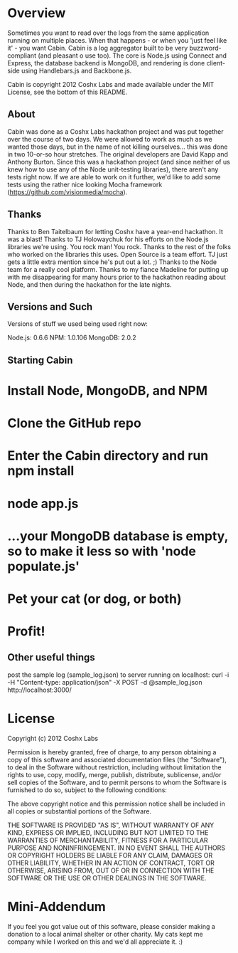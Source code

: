 Overview
========

Sometimes you want to read over the logs from the same application running on multiple places. When that happens - or when you 'just feel like it' - you want Cabin. Cabin is a log aggregator built to be very buzzword-compliant (and pleasant o use too). The core is Node.js using Connect and Express, the database backend is MongoDB, and rendering is done client-side using Handlebars.js and Backbone.js.

Cabin is copyright 2012 Coshx Labs and made available under the MIT License, see the bottom of this README.

About
-----

Cabin was done as a Coshx Labs hackathon project and was put together over the course of two days. We were allowed to work as much as we wanted those days, but in the name of not killing ourselves... this was done in two 10-or-so hour stretches. The original developers are David Kapp and Anthony Burton. Since this was a hackathon project (and since neither of us knew how to use any of the Node unit-testing libraries), there aren't any tests right now. If we are able to work on it further, we'd like to add some tests using the rather nice looking Mocha framework (https://github.com/visionmedia/mocha).

Thanks
------

Thanks to Ben Taitelbaum for letting Coshx have a year-end hackathon. It was a blast!
Thanks to TJ Holowaychuk for his efforts on the Node.js libraries we're using. You rock man! You rock.
Thanks to the rest of the folks who worked on the libraries this uses. Open Source is a team effort. TJ just gets a little extra mention since he's put out a lot. ;)
Thanks to the Node team for a really cool platform.
Thanks to my fiance Madeline for putting up with me disappearing for many hours prior to the hackathon reading about Node, and then during the hackathon for the late nights.

Versions and Such
-----------------

Versions of stuff we used being used right now:

Node.js: 0.6.6 
NPM: 1.0.106
MongoDB: 2.0.2

Starting Cabin
--------------
# Install Node, MongoDB, and NPM
# Clone the GitHub repo
# Enter the Cabin directory and run npm install
# node app.js
# ...your MongoDB database is empty, so to make it less so with 'node populate.js'
# Pet your cat (or dog, or both)
# Profit!

Other useful things
-------------------

post the sample log (sample_log.json) to server running on localhost:
curl -i -H "Content-type: application/json" -X POST -d @sample_log.json http://localhost:3000/

License
=======

Copyright (c) 2012 Coshx Labs

Permission is hereby granted, free of charge, to any person obtaining
a copy of this software and associated documentation files (the
"Software"), to deal in the Software without restriction, including
without limitation the rights to use, copy, modify, merge, publish,
distribute, sublicense, and/or sell copies of the Software, and to
permit persons to whom the Software is furnished to do so, subject to
the following conditions:

The above copyright notice and this permission notice shall be
included in all copies or substantial portions of the Software.

THE SOFTWARE IS PROVIDED "AS IS", WITHOUT WARRANTY OF ANY KIND,
EXPRESS OR IMPLIED, INCLUDING BUT NOT LIMITED TO THE WARRANTIES OF
MERCHANTABILITY, FITNESS FOR A PARTICULAR PURPOSE AND
NONINFRINGEMENT. IN NO EVENT SHALL THE AUTHORS OR COPYRIGHT HOLDERS BE
LIABLE FOR ANY CLAIM, DAMAGES OR OTHER LIABILITY, WHETHER IN AN ACTION
OF CONTRACT, TORT OR OTHERWISE, ARISING FROM, OUT OF OR IN CONNECTION
WITH THE SOFTWARE OR THE USE OR OTHER DEALINGS IN THE SOFTWARE.

Mini-Addendum
=============

If you feel you got value out of this software, please consider making a donation to a local animal shelter or other charity.
My cats kept me company while I worked on this and we'd all appreciate it. :)
